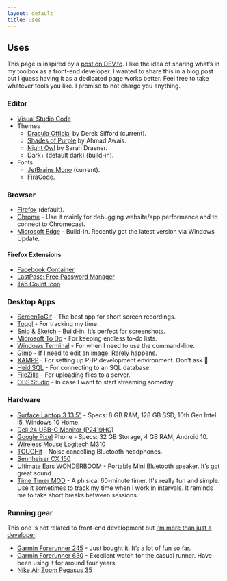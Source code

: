 ```yaml
---
layout: default
title: Uses
---
```


## Uses

This page is inspired by a [post on DEV.to](https://dev.to/nickytonline/do-you-have-a-uses-page-5b82). I like the idea of sharing what’s in my toolbox as a front-end developer. I wanted to share this in a blog post but I guess having it as a dedicated page works better. Feel free to take whatever tools you like. I promise to not charge you anything.

### Editor

* [Visual Studio Code](https://code.visualstudio.com/)
* Themes
  * [Dracula Official](https://marketplace.visualstudio.com/items?itemName=dracula-theme.theme-dracula) by Derek Sifford (current).
  * [Shades of Purple](https://marketplace.visualstudio.com/items?itemName=ahmadawais.shades-of-purple) by Ahmad Awais.
  * [Night Owl](https://marketplace.visualstudio.com/items?itemName=sdras.night-owl) by Sarah Drasner.
  * Dark+ (default dark) (build-in).
* Fonts
  * [JetBrains Mono](https://www.jetbrains.com/lp/mono/) (current).
  * [FiraCode](https://github.com/tonsky/FiraCode/).

### Browser

* [Firefox](https://www.mozilla.org/en-US/firefox/new/) (default).
* [Chrome](https://www.google.com/chrome/) - Use it mainly for debugging website/app performance and to connect to Chromecast. 
* [Microsoft Edge](https://www.microsoft.com/en-us/edge) - Build-in. Recently got the latest version via Windows Update.

#### Firefox Extensions

* [Facebook Container](https://addons.mozilla.org/en-US/firefox/addon/facebook-container/)
* [LastPass: Free Password Manager](https://addons.mozilla.org/en-US/firefox/addon/lastpass-password-manager/)
* [Tab Count Icon](https://addons.mozilla.org/en-US/firefox/addon/tab-count-icon/)

### Desktop Apps

* [ScreenToGif](https://www.screentogif.com/) - The best app for short screen recordings.
* [Toggl](https://toggl.com/toggl-desktop/) - For tracking my time.
* [Snip & Sketch](https://www.microsoft.com/en-us/p/snip-sketch/9mz95kl8mr0l?activetab=pivot:overviewtab) - Build-in. It’s perfect for screenshots.
* [Microsoft To Do](https://todo.microsoft.com/tasks/) - For keeping endless to-do lists.
* [Windows Terminal](https://github.com/microsoft/terminal) - For when I need to use the command-line.
* [Gimp](https://www.gimp.org/) - If I need to edit an image. Rarely happens.
* [XAMPP](https://www.apachefriends.org/index.html) - For setting up PHP development environment. Don’t ask 🙂
* [HeidiSQL](https://www.heidisql.com/) - For connecting to an SQL database.
* [FileZilla](https://filezilla-project.org/) - For uploading files to a server.
* [OBS Studio](https://obsproject.com/) - In case I want to start streaming someday.

### Hardware

* [Surface Laptop 3 13.5”](https://www.microsoft.com/en-us/p/surface-laptop-3/8vfggh1r94tm?activetab=overview) - Specs: 8 GB RAM, 128 GB SSD, 10th Gen Intel i5, Windows 10 Home.
* [Dell 24 USB-C Monitor (P2419HC)](https://www.dell.com/en-us/work/shop/dell-24-usb-c-monitor-p2419hc/apd/210-aqco)
* [Google Pixel](https://www.gsmarena.com/google_pixel-8346.php) Phone - Specs: 32 GB Storage, 4 GB RAM, Android 10.
* [Wireless Mouse Logitech M310](https://www.logitech.com/en-us/product/wireless-mouse-m310)
* [TOUCHit](https://sackit.dk/touchit-horetelefoner/70020-touchit-horetelefoner-black.html) - Noise cancelling Bluetooth headphones.
* [Sennheiser CX 150](https://www.cnet.com/products/sennheiser-cx-150-earphones/)
* [Ultimate Ears WONDERBOOM](https://www.ultimateears.com/en-us/wireless-speakers/wonderboom.html) - Portable Mini Bluetooth speaker. It’s got great sound.
* [Time Timer MOD](https://www.timetimer.com/collections/all-1/products/time-timer-mod) - A phisical 60-minute timer. It's really fun and simple. Use it sometimes to track my time when I work in intervals. It reminds me to take short breaks between sessions.

### Running gear

This one is not related to front-end development but [I’m more than just a developer](https://dzhavat.github.io/2019/07/28/on-being-more-than-just-a-developer.html).

* [Garmin Forerunner 245](https://buy.garmin.com/en-US/US/p/628939/) - Just bought it. It’s a lot of fun so far.
* [Garmin Forerunner 630](https://buy.garmin.com/en-US/US/p/516105) - Excellent watch for the casual runner. Have been using it for around four years.
* [Nike Air Zoom Pegasus 35](https://www.nike.com/t/air-zoom-pegasus-35-mens-running-shoe-kX9NZL/942851-600)

